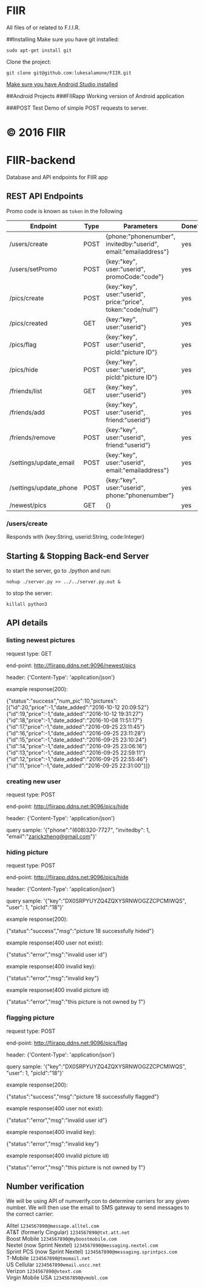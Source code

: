 # FIIR
All files of or related to F.I.I.R.

##Installing
Make sure you have git installed:

`sudo apt-get install git`

Clone the project:

`git clone git@github.com:lukesalamone/FIIR.git`

[Make sure you have Android Studio installed](http://developer.android.com/sdk/installing/index.html)

##Android Projects
###FIIRapp
Working version of Android application

###POST Test
Demo of simple POST requests to server.

© 2016 FIIR
=======
# FIIR-backend
Database and API endpoints for FIIR app

## REST API Endpoints

Promo code is known as `token` in the following
                        
| Endpoint                    | Type | Parameters                                                      | Done? | Port |
| ----------------------      | ---- | --------------------------------------------------------------- | ----- | ---- |
| /users/create               | POST | {phone:"phonenumber", invitedby:"userid", email:"emailaddress"} | yes   | 9096 |
| /users/setPromo             | POST | {key:"key", user:"userid", promoCode:"code"}                    | yes   | 9096 |
| /pics/create                | POST | {key:"key", user:"userid", price:"price", token:"code/null"}    | yes   | 9096 |
| /pics/created               | GET  | {key:"key", user:"userid"}                                      | yes   | 9096 |
| /pics/flag                  | POST | {key:"key", user:"userid", picId:"picture ID"}                  | yes   | 9096 |
| /pics/hide                  | POST | {key:"key", user:"userid", picId:"picture ID"}                  | yes   | 9096 |
| /friends/list               | GET  | {key:"key", user:"userid"}                                      | yes   | 9096 |
| /friends/add                | POST | {key:"key", user:"userid", friend:"userid"}                     | yes   | 9096 |
| /friends/remove             | POST | {key:"key", user:"userid", friend:"userid"}                     | yes   | 9096 |
| /settings/update_email      | POST | {key:"key", user:"userid", email:"emailaddress"}                | yes   | 9096 |
| /settings/update_phone      | POST | {key:"key", user:"userid", phone:"phonenumber"}                 | yes   | 9096 |
| /newest/pics                | GET  | {}                                                              | yes   | 9096 |

### /users/create
Responds with {key:String, userid:String, code:Integer}

## Starting & Stopping Back-end Server


to start the server, go to ./python and run:

`nohup ./server.py >> ../../server.py.out &`

to stop the server:

`killall python3`

## API details


### listing newest pictures

request type: GET

end-point: http://fiirapp.ddns.net:9096/newest/pics

header: {'Content-Type': 'application/json'}

example response(200):

{"status":"success","num_pic":10,"pictures":[{"id":20,"price":-1,"date_added":"2016-10-12 20:09:52"}{"id":19,"price":-1,"date_added":"2016-10-12 19:31:27"}{"id":18,"price":-1,"date_added":"2016-10-08 11:51:17"}{"id":17,"price":-1,"date_added":"2016-09-25 23:11:45"}{"id":16,"price":-1,"date_added":"2016-09-25 23:11:28"}{"id":15,"price":-1,"date_added":"2016-09-25 23:10:24"}{"id":14,"price":-1,"date_added":"2016-09-25 23:06:16"}{"id":13,"price":-1,"date_added":"2016-09-25 22:59:11"}{"id":12,"price":-1,"date_added":"2016-09-25 22:55:46"}{"id":11,"price":-1,"date_added":"2016-09-25 22:31:00"}]}






### creating new user

request type: POST

end-point: http://fiirapp.ddns.net:9096/pics/hide

header: {'Content-Type': 'application/json'}

query sample: '{"phone":"(608)320-7727", "invitedby": 1, "email":"zarickzheng@gmail.com"}'


### hiding picture

request type: POST

end-point: http://fiirapp.ddns.net:9096/pics/hide

header: {'Content-Type': 'application/json'}

query sample: '{"key":"DX0SRPYUYZQ4ZQXYSRNWOGZZCPCMIWQS", "user": 1, "picId":"18"}'


example response(200):

{"status":"success","msg":"picture 18 successfully hided"}

example response(400 user not exist):

{"status":"error","msg":"invalid user id"}

example response(400 invalid key):

{"status":"error","msg":"invalid key"}

example response(400 invalid picture id)

{"status":"error","msg":"this picture is not owned by 1"}




### flagging picture

request type: POST

end-point: http://fiirapp.ddns.net:9096/pics/flag

header: {'Content-Type': 'application/json'}

query sample: '{"key":"DX0SRPYUYZQ4ZQXYSRNWOGZZCPCMIWQS", "user": 1, "picId":"18"}'


example response(200):

{"status":"success","msg":"picture 18 successfully flagged"}

example response(400 user not exist):

{"status":"error","msg":"invalid user id"}

example response(400 invalid key):

{"status":"error","msg":"invalid key"}

example response(400 invalid picture id)

{"status":"error","msg":"this picture is not owned by 1"}




## Number verification
We will be using API of numverify.con to determine carriers for any given number. We will then use the email to SMS gateway to send messages to the correct carrier:

Alltel 	`1234567890@message.alltel.com`  
AT&T (formerly Cingular) 	`1234567890@txt.att.net`  
Boost Mobile 	`1234567890@myboostmobile.com`  
Nextel (now Sprint Nextel) 	`1234567890@messaging.nextel.com`  
Sprint PCS (now Sprint Nextel) 	`1234567890@messaging.sprintpcs.com`  
T-Mobile 	`1234567890@tmomail.net`  
US Cellular 	`1234567890email.uscc.net`   
Verizon 	`1234567890@vtext.com`  
Virgin Mobile USA 	`1234567890@vmobl.com`

